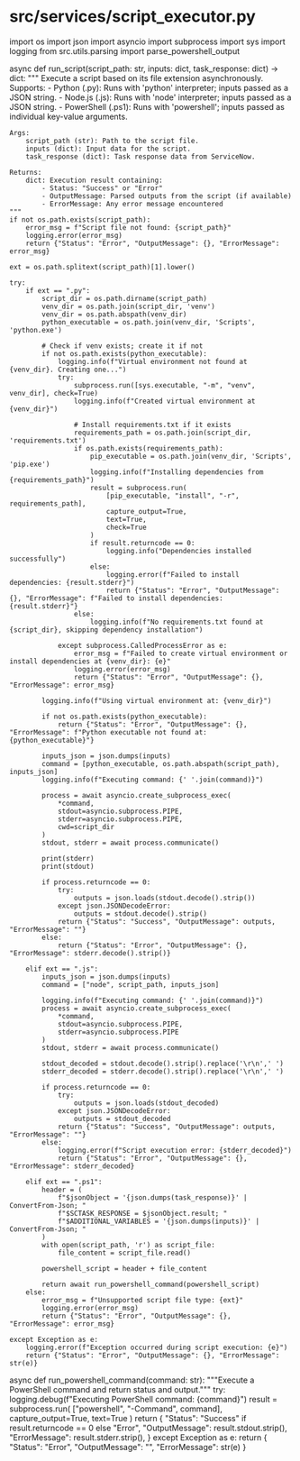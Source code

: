 # src/services/script_executor.py
import os
import json
import asyncio
import subprocess
import sys
import logging
from src.utils.parsing import parse_powershell_output

async def run_script(script_path: str, inputs: dict, task_response: dict) -> dict:
    """
    Execute a script based on its file extension asynchronously.
    Supports:
      - Python (.py): Runs with 'python' interpreter; inputs passed as a JSON string.
      - Node.js (.js): Runs with 'node' interpreter; inputs passed as a JSON string.
      - PowerShell (.ps1): Runs with 'powershell'; inputs passed as individual key-value arguments.

    Args:
        script_path (str): Path to the script file.
        inputs (dict): Input data for the script.
        task_response (dict): Task response data from ServiceNow.

    Returns:
        dict: Execution result containing:
            - Status: "Success" or "Error"
            - OutputMessage: Parsed outputs from the script (if available)
            - ErrorMessage: Any error message encountered
    """
    if not os.path.exists(script_path):
        error_msg = f"Script file not found: {script_path}"
        logging.error(error_msg)
        return {"Status": "Error", "OutputMessage": {}, "ErrorMessage": error_msg}

    ext = os.path.splitext(script_path)[1].lower()

    try:
        if ext == ".py":
            script_dir = os.path.dirname(script_path)
            venv_dir = os.path.join(script_dir, 'venv')
            venv_dir = os.path.abspath(venv_dir)
            python_executable = os.path.join(venv_dir, 'Scripts', 'python.exe')

            # Check if venv exists; create it if not
            if not os.path.exists(python_executable):
                logging.info(f"Virtual environment not found at {venv_dir}. Creating one...")
                try:
                    subprocess.run([sys.executable, "-m", "venv", venv_dir], check=True)
                    logging.info(f"Created virtual environment at {venv_dir}")

                    # Install requirements.txt if it exists
                    requirements_path = os.path.join(script_dir, 'requirements.txt')
                    if os.path.exists(requirements_path):
                        pip_executable = os.path.join(venv_dir, 'Scripts', 'pip.exe')
                        logging.info(f"Installing dependencies from {requirements_path}")
                        result = subprocess.run(
                            [pip_executable, "install", "-r", requirements_path],
                            capture_output=True,
                            text=True,
                            check=True
                        )
                        if result.returncode == 0:
                            logging.info("Dependencies installed successfully")
                        else:
                            logging.error(f"Failed to install dependencies: {result.stderr}")
                            return {"Status": "Error", "OutputMessage": {}, "ErrorMessage": f"Failed to install dependencies: {result.stderr}"}
                    else:
                        logging.info(f"No requirements.txt found at {script_dir}, skipping dependency installation")

                except subprocess.CalledProcessError as e:
                    error_msg = f"Failed to create virtual environment or install dependencies at {venv_dir}: {e}"
                    logging.error(error_msg)
                    return {"Status": "Error", "OutputMessage": {}, "ErrorMessage": error_msg}

            logging.info(f"Using virtual environment at: {venv_dir}")

            if not os.path.exists(python_executable):
                return {"Status": "Error", "OutputMessage": {}, "ErrorMessage": f"Python executable not found at: {python_executable}"}

            inputs_json = json.dumps(inputs)
            command = [python_executable, os.path.abspath(script_path), inputs_json]
            logging.info(f"Executing command: {' '.join(command)}")

            process = await asyncio.create_subprocess_exec(
                *command,
                stdout=asyncio.subprocess.PIPE,
                stderr=asyncio.subprocess.PIPE,
                cwd=script_dir
            )
            stdout, stderr = await process.communicate()

            print(stderr)
            print(stdout)

            if process.returncode == 0:
                try:
                    outputs = json.loads(stdout.decode().strip())
                except json.JSONDecodeError:
                    outputs = stdout.decode().strip()
                return {"Status": "Success", "OutputMessage": outputs, "ErrorMessage": ""}
            else:
                return {"Status": "Error", "OutputMessage": {}, "ErrorMessage": stderr.decode().strip()}
        
        elif ext == ".js":
            inputs_json = json.dumps(inputs)
            command = ["node", script_path, inputs_json]

            logging.info(f"Executing command: {' '.join(command)}")
            process = await asyncio.create_subprocess_exec(
                *command,
                stdout=asyncio.subprocess.PIPE,
                stderr=asyncio.subprocess.PIPE
            )
            stdout, stderr = await process.communicate()

            stdout_decoded = stdout.decode().strip().replace('\r\n',' ')
            stderr_decoded = stderr.decode().strip().replace('\r\n',' ')

            if process.returncode == 0:
                try:
                    outputs = json.loads(stdout_decoded)
                except json.JSONDecodeError:
                    outputs = stdout_decoded
                return {"Status": "Success", "OutputMessage": outputs, "ErrorMessage": ""}
            else:
                logging.error(f"Script execution error: {stderr_decoded}")
                return {"Status": "Error", "OutputMessage": {}, "ErrorMessage": stderr_decoded}

        elif ext == ".ps1":
            header = (
                f"$jsonObject = '{json.dumps(task_response)}' | ConvertFrom-Json; "
                f"$SCTASK_RESPONSE = $jsonObject.result; "
                f"$ADDITIONAL_VARIABLES = '{json.dumps(inputs)}' | ConvertFrom-Json; "
            )
            with open(script_path, 'r') as script_file:
                file_content = script_file.read()

            powershell_script = header + file_content

            return await run_powershell_command(powershell_script)
        else:
            error_msg = f"Unsupported script file type: {ext}"
            logging.error(error_msg)
            return {"Status": "Error", "OutputMessage": {}, "ErrorMessage": error_msg}

    except Exception as e:
        logging.error(f"Exception occurred during script execution: {e}")
        return {"Status": "Error", "OutputMessage": {}, "ErrorMessage": str(e)}

async def run_powershell_command(command: str):
    """Execute a PowerShell command and return status and output."""
    try:
        logging.debug(f"Executing PowerShell command: {command}")
        result = subprocess.run(
            ["powershell", "-Command", command],
            capture_output=True,
            text=True
        )
        return {
            "Status": "Success" if result.returncode == 0 else "Error",
            "OutputMessage": result.stdout.strip(),
            "ErrorMessage": result.stderr.strip(),
        }
    except Exception as e:
        return {
            "Status": "Error",
            "OutputMessage": "",
            "ErrorMessage": str(e)
        }
